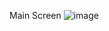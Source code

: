 Main Screen
![image](https://github.com/dodphu/NoteCat/assets/148076911/5a735b9d-e76e-4827-ac10-f387fd9f2bd0)
